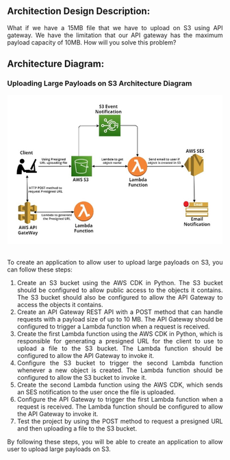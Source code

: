 ## Architection Design Description:

<p align="justify">What if we have a 15MB file that we have to upload on S3 using API gateway. 
We have the limitation that our API gateway has the maximum payload capacity of 10MB. How will you solve this problem?</p>

##  Architecture Diagram:

### Uploading Large Payloads on S3 Architecture Diagram
<div align="center">
   <div align="center">
    <img src="Architecture_Diagram/Uploading_Large_Payloads_on_S3.jpg" width='700'/>
   </div>
</div>
</br>



<p align="justify">To create an application to allow user to upload large payloads on S3, you can follow these steps:</p>
<ol align="justify">   
<li>Create an S3 bucket using the AWS CDK in Python. The S3 bucket should be configured to allow public access to the objects it contains. The S3 bucket should also be configured to allow the API Gateway to access the objects it contains.</li>

<li>Create an API Gateway REST API with a POST method that can handle requests with a payload size of up to 10 MB. The API Gateway should be configured to trigger a Lambda function when a request is received.</li>

<li>Create the first Lambda function using the AWS CDK in Python, which is responsible for generating a presigned URL for the client to use to upload a file to the S3 bucket. The Lambda function should be configured to allow the API Gateway to invoke it.</li>

<li>Configure the S3 bucket to trigger the second Lambda function whenever a new object is created. The Lambda function should be configured to allow the S3 bucket to invoke it.</li>

<li>Create the second Lambda function using the AWS CDK, which sends an SES notification to the user once the file is uploaded.</li>

<li>Configure the API Gateway to trigger the first Lambda function when a request is received. The Lambda function should be configured to allow the API Gateway to invoke it.</li>

<li>Test the project by using the POST method to request a presigned URL and then uploading a file to the S3 bucket.</li>

</ol>
<p align="justify">By following these steps, you will be able to create an application to allow user to upload large payloads on S3.</p>

